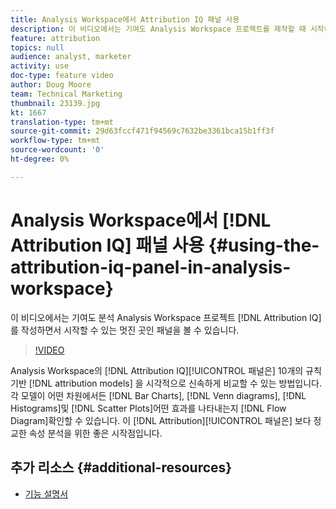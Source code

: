 ```yaml
---
title: Analysis Workspace에서 Attribution IQ 패널 사용
description: 이 비디오에서는 기여도 Analysis Workspace 프로젝트를 제작할 때 시작하기 좋은 곳인 Attribution IQ 패널을 볼 수 있습니다.
feature: attribution
topics: null
audience: analyst, marketer
activity: use
doc-type: feature video
author: Doug Moore
team: Technical Marketing
thumbnail: 23139.jpg
kt: 1667
translation-type: tm+mt
source-git-commit: 29d63fccf471f94569c7632be3361bca15b1ff3f
workflow-type: tm+mt
source-wordcount: '0'
ht-degree: 0%

---
```



# Analysis Workspace에서 [!DNL Attribution IQ] 패널  사용 {#using-the-attribution-iq-panel-in-analysis-workspace}

이 비디오에서는 기여도 분석 Analysis Workspace 프로젝트 [!DNL Attribution IQ] 를 작성하면서 시작할 수 있는 멋진 곳인 패널을 볼 수 있습니다.

>[!VIDEO](https://video.tv.adobe.com/v/23139/?quality=12)

Analysis Workspace의 [!DNL Attribution IQ][!UICONTROL 패널은] 10개의 규칙 기반 [!DNL attribution models] 을 시각적으로 신속하게 비교할 수 있는 방법입니다. 각 모델이 어떤 차원에서든 [!DNL Bar Charts], [!DNL Venn diagrams], [!DNL Histograms]및 [!DNL Scatter Plots]어떤 효과를 나타내는지 [!DNL Flow Diagram]확인할 수 있습니다. 이 [!DNL Attribution][!UICONTROL 패널은] 보다 정교한 속성 분석을 위한 좋은 시작점입니다.

## 추가 리소스 {#additional-resources}

* [기능 설명서](https://marketing.adobe.com/resources/help/en_US/analytics/analysis-workspace/use_attribution_iq.html)
